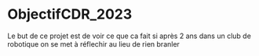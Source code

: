 # ObjectifCDR_2023

Le but de ce projet est de voir ce que ca fait si après 2 ans dans un club de robotique on se met à réflechir au lieu de rien branler
